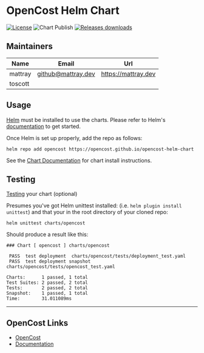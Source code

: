 # OpenCost Helm Chart
[![License](https://img.shields.io/badge/License-Apache%202.0-blue.svg)](https://opensource.org/licenses/Apache-2.0) ![Chart Publish](https://github.com/opencost/opencost-helm-chart/workflows/chart-publish/badge.svg?branch=main) [![Releases downloads](https://img.shields.io/github/downloads/opencost/opencost-helm-chart/total.svg)](https://github.com/opencost/opencost-helm-charts/releases)

## Maintainers

| Name | Email | Url |
| ---- | ------ | --- |
| mattray | github@mattray.dev | <https://mattray.dev> |
| toscott |  |

## Usage

[Helm](https://helm.sh/) must be installed to use the charts. Please refer to Helm's [documentation](https://helm.sh/docs/) to get started.

Once Helm is set up properly, add the repo as follows:

```console
helm repo add opencost https://opencost.github.io/opencost-helm-chart
```

See the [Chart Documentation](https://github.com/opencost/opencost-helm-chart/blob/main/charts/opencost/README.md) for chart install instructions.

## Testing

[Testing](https://github.com/helm-unittest/helm-unittest) your chart (optional)

Presumes you've got Helm unittest installed: (i.e. `helm plugin install unittest`) and that your in the root directory of your cloned repo:

```console
helm unittest charts/opencost
```
Should produce a result like this:

```
### Chart [ opencost ] charts/opencost

 PASS  test deployment	charts/opencost/tests/deployment_test.yaml
 PASS  test deployment snapshot	charts/opencost/tests/opencost_test.yaml

Charts:      1 passed, 1 total
Test Suites: 2 passed, 2 total
Tests:       2 passed, 2 total
Snapshot:    1 passed, 1 total
Time:        31.011089ms
```

***

## OpenCost Links
* [OpenCost](https://github.com/opencost/opencost)
* [Documentation](https://www.opencost.io/docs/)
